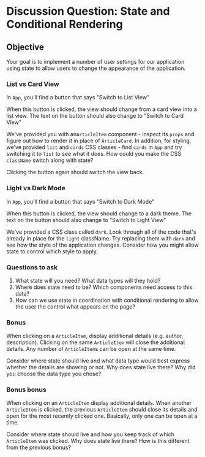 # Discussion Question: State and Conditional Rendering

## Objective

Your goal is to implement a number of user settings for our application using state to allow users to change the appearance of the application.

### List vs Card View

In `App`, you'll find a button that says "Switch to List View"

When this button is clicked, the view should change from a card view into a list view. The text on the button should also change to "Switch to Card View"

We've provided you with an`ArticleItem` component - inspect its `props` and figure out how to render it in place of `ArticleCard`. In addition, for styling, we've provided `list` and  `cards` CSS classes - find `cards` in `App` and try switching it to `list` to see what it does. How could you make the CSS `className` switch along with state?

Clicking the button again should switch the view back.

### Light vs Dark Mode

In `App`, you'll find a button that says "Switch to Dark Mode"

When this button is clicked, the view should change to a dark theme. The text on the button should also change to "Switch to Light View"

We've provided a CSS class called `dark`. Look through all of the code that's already in place for the `light` className. Try replacing them with `dark` and see how the style of the application changes. Consider how you might allow state to control which style to apply.


### Questions to ask

1. What state will you need? What data types will they hold?
2. Where does state need to be? Which components need access to this data?
3. How can we use state in coordination with conditional rendering to allow the user the control what appears on the page?

### Bonus

When clicking on a `ArticleItem`, display additional details (e.g. author, description). Clicking on the same `ArticleItem` will close the additional details. Any number of `ArticleItem`s can be open at the same time.

Consider where state should live and what data type would best express whether the details are showing or not. Why does state live there? Why did you choose the data type you chose?

### Bonus bonus

When clicking on an `ArticleItem` display additional details. When another `ArticleItem` is clicked, the previous `ArticleItem` should close its details and open for the most recently clicked one. Basically, only one can be open at a time.

Consider where state should live and how you keep track of which `ArticleItem` was clicked. Why does state live there? How is this different from the previous bonus?